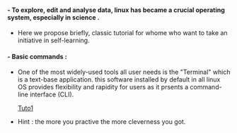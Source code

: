 #### - To explore, edit and analyse data, linux has became a crucial operating system, especially in science . 

  - Here we propose briefly, classic tutorial for whome who want to take an initiative in self-learning. 

#### - Basic commands :
  - One of the most widely-used tools all user needs is the "Terminal" which is a text-base application. this software installed by default in all linux OS provides flexibility and rapidity for users as it prsents a command-line interface (CLI).
      
    [Tuto1](https://github.com/Zemzemfiras1/Mastering_Linux_Tutorials/blob/master/First%20tutorial/Tuto1.md)
   
  - Hint : the more you practive the more cleverness you got.
    
